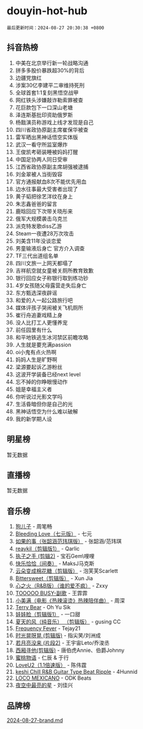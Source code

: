 # douyin-hot-hub

`最后更新时间：2024-08-27 20:30:38 +0800`

## 抖音热榜

1. 中美在北京举行新一轮战略沟通
1. 拼多多股价暴跌超30%的背后
1. 边疆党旗红
1. 涉案30亿李建平二审维持死刑
1. 全球首套1:1复刻黑悟空战甲
1. 网红铁头涉嫌敲诈勒索罪被查
1. 花巨款包下一口深山老塘
1. 泽连斯基批印资助俄罗斯
1. 杨戬演员称游戏上线才发现是自己
1. 四川省政协原副主席崔保华被查
1. 雷军晒出黑神话悟空实体版
1. 武汉一看守所监室爆炸
1. 王俊凯考砸装睡被妈妈打醒
1. 中国足协两人同日受审
1. 江西省政协原副主席胡强被逮捕
1. 刘金翠被人当街毁容
1. 官方通报献血8次不能优先用血
1. 边水往事最大受害者出现了
1. 黄子韬把徐艺洋纹在身上
1. 朱志鑫爸爸的留言
1. 鹿晗回应下次带关晓彤来
1. 俄军大规模袭击乌克兰
1. 派克特发歌diss乙游
1. Steam一夜遭28万次攻击
1. 刘美含11年没谈恋爱
1. 男童输液后身亡 官方介入调查
1. TF三代出道组名单
1. 四川文旅一上网天都塌了
1. 吉祥航空就女童被关厕所教育致歉
1. 银行回应女子称银行取到练功钞
1. 4岁女孩随父母露营走失后身亡
1. 东方甄选深夜辟谣
1. 和爱的人一起公路旅行吧
1. 媒体评孩子哭闹被关飞机厕所
1. 崔行舟追妻戏精上身
1. 没人比打工人更懂养宠
1. 前任园里有什么
1. 和平地铁逃生冰河禁区前瞻攻略
1. 人生就是要充满passion
1. oi小鬼有点火热啊
1. 妈妈人生是旷野啊
1. 梁源要起诉乙游粉丝
1. 这波开学装备已经next level
1. 忘不掉的你睁眼慢动作
1. 姐是幸福主义者
1. 你听说过光影文学吗
1. 生活昏暗但你是自己的光
1. 黑神话悟空为什么难以破解
1. 我的新学期人设

## 明星榜

暂无数据

## 直播榜

暂无数据

## 音乐榜

1. [狗儿子](https://sf3-cdn-tos.douyinstatic.com/obj/tos-cn-ve-2774/osvuItF7HhQ8nfz5BHDCMbu5ZOmgxBGtmcEpfn) - 周笔畅
1. [Bleeding Love（七元版）](https://sf5-hl-cdn-tos.douyinstatic.com/obj/tos-cn-ve-2774/oEgC9eZFHQ1MfSRnrfkzFp8AayDWqAQMABBgUs) - 七元
1. [如果的事（张韶涵范玮琪版）](https://sf5-hl-cdn-tos.douyinstatic.com/obj/tos-cn-ve-2774/owI7MDDyzHddFIDNOFiTf8qYP1fafEiAgmjsCv) - 张韶涵/范玮琪
1. [reaykil（剪辑版1）](https://sf3-cdn-tos.douyinstatic.com/obj/tos-cn-ve-2774/osSIWpEdiiBoAWKQMsIBhmw1wUEJn5z20ANfA9) - Qarlic
1. [执子之手 (剪辑2)](https://sf3-cdn-tos.douyinstatic.com/obj/tos-cn-ve-2774/oUoZLQjCc31XzqsBnBQUNgeKtYPBcgbFDwtfcu) - 宝石Gem\哩哩
1. [快乐恰恰（间奏）](https://sf6-cdn-tos.douyinstatic.com/obj/tos-cn-ve-2774/oMesum3HvWQXJxuMFeVYzf54o2QzH5aEBPOCAn) - MaksJ马克斯
1. [云朵变成棉花糖（剪辑版）](https://sf5-hl-cdn-tos.douyinstatic.com/obj/tos-cn-ve-2774/o8LC84GQLALFfXeyJmh8KE61byVQYMMeAZLfEI) - 泡芙芙Scarlett
1. [Bittersweet（剪辑版）](https://sf3-cdn-tos.douyinstatic.com/obj/tos-cn-ve-2774/oIR5xcAceFQosUeHXGzNQpCesIBELaANA2RYoJ) - Xun Jia
1. [心之火（R&B版）（谁的爱不疯）](https://sf3-cdn-tos.douyinstatic.com/obj/tos-cn-ve-2774/okemkEDaIBBE3OosftCgMxlFkLQZRw37t36ZQv) - Zxxy
1. [TOOOOO BUSY-副歌](https://sf5-hl-cdn-tos.douyinstatic.com/obj/tos-cn-ve-2774/o0fmjGZetNDjSM5EimFs2QlzBg30YgByJMRQrC) - 王霏霏
1. [小美满（电影《热辣滚烫》热辣陪伴曲）](https://sf5-hl-cdn-tos.douyinstatic.com/obj/tos-cn-ve-2774/o0GAn2lSgfZIDUgtevCGDQYnFg4CwnrBaxbTZL) - 周深
1. [Terry Bear](https://sf3-cdn-tos.douyinstatic.com/obj/tos-cn-ve-2774/oY98zQoBzAv3LMriiCP1nBInWAHWfS2wisMjSc) - Oh Yu Sik
1. [娃娃脸（剪辑版1）](https://sf5-hl-cdn-tos.douyinstatic.com/obj/tos-cn-ve-2774/oIimSCgQoNUePTAZ1Ba7TeADY4KetGYsVFeaaB) - 一口甜
1. [夏天的风（纯音乐） （剪辑版）](https://sf3-cdn-tos.douyinstatic.com/obj/tos-cn-ve-2774/oUzLjBZZFQAoNRmGokEeD5zfQCObp6UeFAnTa6) - gusing CC
1. [Frequency Fever](https://sf5-hl-cdn-tos.douyinstatic.com/obj/tos-cn-ve-2774/os94PCgvfCQSGh1ogDZmrFB6eEACFtZXwHEYHh) - Tejay21
1. [时光晃呀晃 (剪辑版)](https://sf3-cdn-tos.douyinstatic.com/obj/tos-cn-ve-2774/o8ACeQem3gwI1x3GIYGAfKG0LJebKFRJDwRwyW) - 指尖笑/刘洲成
1. [若月亮没来 (片段2)](https://sf6-cdn-tos.douyinstatic.com/obj/tos-cn-ve-2774/ocQavLLjkCOeDxGyYeIMGgNAIwJ0QXE1Ve3Fzv) - 王宇宙Leto/乔浚丞
1. [西厢寻他(剪辑版)](https://sf3-cdn-tos.douyinstatic.com/obj/tos-cn-ve-2774/oUsAVfAQKlRNxEv5qxvIB8o5qmIWUcXbzJKJhw) - 唐伯虎Annie、伯爵Johnny
1. [蜜桃物语](https://sf3-cdn-tos.douyinstatic.com/obj/tos-cn-ve-2774/oIhOSCZtIACtYU4XQkngiW9kCBfVD1Fz9IYeqL) - 仁辰 & 于行
1. [LoveU2（1.1倍速版）](https://sf5-hl-cdn-tos.douyinstatic.com/obj/tos-cn-ve-2774/oQMeDffLaEmgMwgCOEMAFCI6INzoFPgWdD0rsa) - 陈伟霆
1. [keshi Chill R&B Guitar Type Beat Ripple](https://sf5-hl-cdn-tos.douyinstatic.com/obj/tos-cn-ve-2774/okQIfmitAB3HpgZQo0YCEFEACcDhQngn0fkFIC) - 4Hunnid
1. [LOCO MEXICANO](https://sf5-hl-cdn-tos.douyinstatic.com/obj/tos-cn-ve-2774/owxVoxJorA4ILBfsMAjU6t7O1xW9w0tS7EYzh6) - ODK Beats
1. [夜空中最亮的星](https://sf3-cdn-tos.douyinstatic.com/obj/tos-cn-ve-2774/o4IfgGwqqnFeXEMGaS8JBzJAdayAaCeoxqbjCD) - 刘佳兴

## 品牌榜

[2024-08-27-brand.md](2024-08-27-brand.md)
